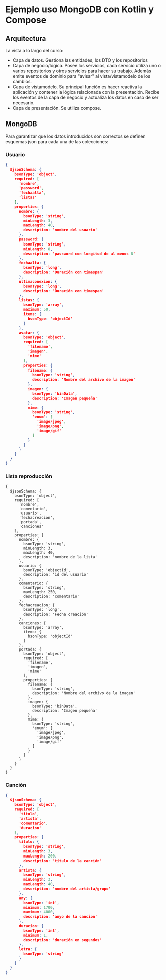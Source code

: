 # Ejemplo uso MongoDB con Kotlin y Compose

## Arquitectura

La vista a lo largo del curso:

 - Capa de datos. Gestiona las entidades, los DTO y los repositorios
 - Capa de negocio/lógica. Posee los servicios, cada servicio utiliza uno o varios repositorios y otros servicios para hacer su trabajo. Además emite eventos de dominio para "avisar" al vista/vistamodelo de los cambios.
 - Capa de vistamodelo. Su principal función es hacer reactiva la aplicación y contener la lógica relacionada con la presentación. Recibe los eventos de la capa de negocio y actualiza los datos en caso de ser necesario.
 - Capa de presentación. Se utiliza compose.
 
## MongoDB

Para garantizar que los datos introducidos son correctos se definen esquemas json para cada una de las colecciones:
 
### Usuario

``` json
{
  $jsonSchema: {
    bsonType: 'object',
    required: [
      'nombre',
      'password',
      'fechaalta',
      'listas'
    ],
    properties: {
      nombre: {
        bsonType: 'string',
        minLength: 3,
        maxLength: 40,
        description: 'nombre del usuario'
      },
      password: {
        bsonType: 'string',
        minLength: 8,
        description: 'password con longitud de al menos 8'
      },
      fechaalta: {
        bsonType: 'long',
        description: 'Duración con timespan'
      },
      ultimaconexion: {
        bsonType: 'long',
        description: 'Duración con timespan'
      },
      listas: {
        bsonType: 'array',
        maximum: 50,
        items: {
          bsonType: 'objectId'
        }
      },
      avatar: {
        bsonType: 'object',
        required: [
          'filename',
          'imagen',
          'mime'
        ],
        properties: {
          filename: {
            bsonType: 'string',
            description: 'Nombre del archivo de la imagen'
          },
          imagen: {
            bsonType: 'binData',
            description: 'Imagen pequeña'
          },
          mime: {
            bsonType: 'string',
            'enum': [
              'image/jpeg',
              'image/png',
              'image/gif'
            ]
          }
        }
      }
    }
  }
}
```

### Lista reproducción

```jsonschema
{
  $jsonSchema: {
    bsonType: 'object',
    required: [
      'nombre',
      'comentario',
      'usuario',
      'fechacreacion',
      'portada',
      'canciones'
    ],
    properties: {
      nombre: {
        bsonType: 'string',
        minLength: 3,
        maxLength: 40,
        description: 'nombre de la lista'
      },
      usuario: {
        bsonType: 'objectId',
        description: 'id del usuario'
      },
      comentario: {
        bsonType: 'string',
        maxLength: 250,
        description: 'comentario'
      },
      fechacreacion: {
        bsonType: 'long',
        description: 'Fecha creación'
      },
      canciones: {
        bsonType: 'array',
        items: {
          bsonType: 'objectId'
        }
      },
      portada: {
        bsonType: 'object',
        required: [
          'filename',
          'imagen',
          'mime'
        ],
        properties: {
          filename: {
            bsonType: 'string',
            description: 'Nombre del archivo de la imagen'
          },
          imagen: {
            bsonType: 'binData',
            description: 'Imagen pequeña'
          },
          mime: {
            bsonType: 'string',
            'enum': [
              'image/jpeg',
              'image/png',
              'image/gif'
            ]
          }
        }
      }
    }
  }
}
```

### Canción

``` json
{
  $jsonSchema: {
    bsonType: 'object',
    required: [
      'titulo',
      'artista',
      'comentario',
      'duracion'
    ],
    properties: {
      titulo: {
        bsonType: 'string',
        minLength: 3,
        maxLength: 200,
        description: 'titulo de la canción'
      },
      artista: {
        bsonType: 'string',
        minLength: 3,
        maxLength: 40,
        description: 'nombre del artista/grupo'
      },
      any: {
        bsonType: 'int',
        minimum: 1700,
        maximum: 4000,
        description: 'anyo de la cancion'
      },
      duracion: {
        bsonType: 'int',
        minimum: 1,
        description: 'duración en segundos'
      },
      letra: {
        bsonType: 'string'
      }
    }
  }
}
```